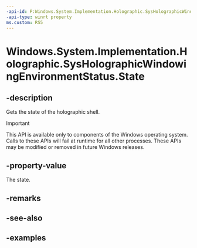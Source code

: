 ```yaml
---
-api-id: P:Windows.System.Implementation.Holographic.SysHolographicWindowingEnvironmentStatus.State
-api-type: winrt property
ms.custom: RS5
---
```


<!-- Property syntax.
public SysHolographicWindowingEnvironmentState State { get; }
-->

# Windows.System.Implementation.Holographic.SysHolographicWindowingEnvironmentStatus.State

## -description
Gets the state of the holographic shell.

> [!IMPORTANT]
> This API is available only to components of the Windows operating system.  Calls to these APIs will fail at runtime for all other processes.  These APIs may be modified or removed in future Windows releases.

## -property-value
The state.

## -remarks

## -see-also

## -examples

